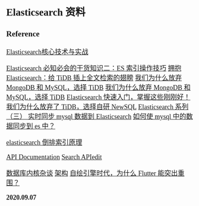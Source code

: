 <font size=4 face='楷体'>

## Elasticsearch 资料

### Reference


[Elasticsearch核心技术与实战](https://time.geekbang.org/course/detail/100030501)

[Elasticsearch 必知必会的干货知识二：ES 索引操作技巧](https://www.cnblogs.com/zuowj/p/13384701.html)
[拥抱 Elasticsearch：给 TiDB 插上全文检索的翅膀](https://pingcap.com/blog-cn/fulltext-search-with-tidb-and-elasticsearch/)
[我们为什么放弃 MongoDB 和 MySQL，选择 TiDB](https://www.infoq.cn/article/mFTtecC4y3Qc1egNNFym)
[我们为什么放弃 MongoDB 和 MySQL，选择 TiDB](https://www.infoq.cn/article/mFTtecC4y3Qc1egNNFym)
[Elasticsearch 快速入门，掌握这些刚刚好！](https://mp.weixin.qq.com/s/cohWZy_eUOUqbmUxhXzzNA)
[我们为什么放弃了 TiDB，选择自研 NewSQL](https://dbaplus.cn/news-11-2950-1.html)
[Elasticsearch 系列（三） 实时同步 mysql 数据到 Elasticsearch](https://www.cnblogs.com/feimoc/p/12967217.html)
[如何使 mysql 中的数据同步到 es 中？](https://www.cnblogs.com/zhangchaocoming/p/13352696.html)

[elasticsearch 倒排索引原理](https://zhuanlan.zhihu.com/p/33671444)

[API Documentation](https://elasticsearch-py.readthedocs.io/en/master/api.htm)
[Search APIedit](https://www.elastic.co/guide/en/elasticsearch/reference/master/search-search.html)

[数据库内核杂谈](https://www.infoq.cn/theme/46)
[架构](https://www.infoq.cn/topic/architecture)
[自绘引擎时代，为什么 Flutter 能突出重围？](https://www.infoq.cn/article/XqgGDfq2Uazug881G89M)

**2020.09.07**
